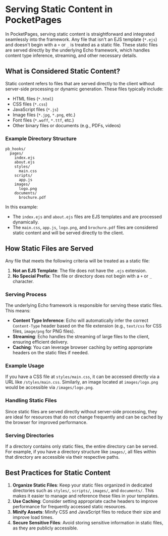 # Serving Static Content in PocketPages

In PocketPages, serving static content is straightforward and integrated seamlessly into the framework. Any file that isn't an EJS template (`*.ejs`) and doesn't begin with a `+` or `_` is treated as a static file. These static files are served directly by the underlying Echo framework, which handles content type inference, streaming, and other necessary details.

## What is Considered Static Content?

Static content refers to files that are served directly to the client without server-side processing or dynamic generation. These files typically include:

- HTML files (`*.html`)
- CSS files (`*.css`)
- JavaScript files (`*.js`)
- Image files (`*.jpg`, `*.png`, etc.)
- Font files (`*.woff`, `*.ttf`, etc.)
- Other binary files or documents (e.g., PDFs, videos)

### Example Directory Structure

```plaintext
pb_hooks/
  pages/
    index.ejs
    about.ejs
    styles/
      main.css
    scripts/
      app.js
    images/
      logo.png
    documents/
      brochure.pdf
```

In this example:

- The `index.ejs` and `about.ejs` files are EJS templates and are processed dynamically.
- The `main.css`, `app.js`, `logo.png`, and `brochure.pdf` files are considered static content and will be served directly to the client.

## How Static Files are Served

Any file that meets the following criteria will be treated as a static file:

1. **Not an EJS Template**: The file does not have the `.ejs` extension.
2. **No Special Prefix**: The file or directory does not begin with a `+` or `_` character.

### Serving Process

The underlying Echo framework is responsible for serving these static files. This means:

- **Content Type Inference**: Echo will automatically infer the correct `Content-Type` header based on the file extension (e.g., `text/css` for CSS files, `image/png` for PNG files).
- **Streaming**: Echo handles the streaming of large files to the client, ensuring efficient delivery.
- **Caching**: You can leverage browser caching by setting appropriate headers on the static files if needed.

### Example Usage

If you have a CSS file at `styles/main.css`, it can be accessed directly via a URL like `/styles/main.css`. Similarly, an image located at `images/logo.png` would be accessible via `/images/logo.png`.

### Handling Static Files

Since static files are served directly without server-side processing, they are ideal for resources that do not change frequently and can be cached by the browser for improved performance.

### Serving Directories

If a directory contains only static files, the entire directory can be served. For example, if you have a directory structure like `images/`, all files within that directory are accessible via their respective paths.

## Best Practices for Static Content

1. **Organize Static Files**: Keep your static files organized in dedicated directories such as `styles/`, `scripts/`, `images/`, and `documents/`. This makes it easier to manage and reference these files in your templates.
2. **Use Caching**: Consider setting appropriate cache headers to improve performance for frequently accessed static resources.
3. **Minify Assets**: Minify CSS and JavaScript files to reduce their size and improve load times.
4. **Secure Sensitive Files**: Avoid storing sensitive information in static files, as they are publicly accessible.
